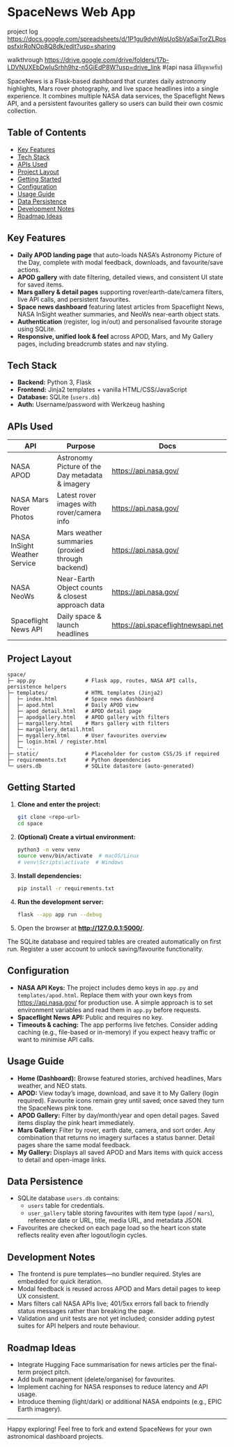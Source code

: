 # SpaceNews Web App
project log 
   https://docs.google.com/spreadsheets/d/1P1gu9dyhWqUoSbVaSaiTorZLRpspsfxirRoNOp8Q8dk/edit?usp=sharing

walkthrough
   https://drive.google.com/drive/folders/17b-LDVNUXEbDwluSrhh9hz-n5GiEdP8W?usp=drive_link
#(api nasa มีปัญหาครับ) 

SpaceNews is a Flask-based dashboard that curates daily astronomy highlights, Mars rover photography, and live space headlines into a single experience. It combines multiple NASA data services, the Spaceflight News API, and a persistent favourites gallery so users can build their own cosmic collection.

## Table of Contents
- [Key Features](#key-features)
- [Tech Stack](#tech-stack)
- [APIs Used](#apis-used)
- [Project Layout](#project-layout)
- [Getting Started](#getting-started)
- [Configuration](#configuration)
- [Usage Guide](#usage-guide)
- [Data Persistence](#data-persistence)
- [Development Notes](#development-notes)
- [Roadmap Ideas](#roadmap-ideas)

## Key Features
- **Daily APOD landing page** that auto-loads NASA’s Astronomy Picture of the Day, complete with modal feedback, downloads, and favourite/save actions.
- **APOD gallery** with date filtering, detailed views, and consistent UI state for saved items.
- **Mars gallery & detail pages** supporting rover/earth-date/camera filters, live API calls, and persistent favourites.
- **Space news dashboard** featuring latest articles from Spaceflight News, NASA InSight weather summaries, and NeoWs near-earth object stats.
- **Authentication** (register, log in/out) and personalised favourite storage using SQLite.
- **Responsive, unified look & feel** across APOD, Mars, and My Gallery pages, including breadcrumb states and nav styling.

## Tech Stack
- **Backend:** Python 3, Flask
- **Frontend:** Jinja2 templates + vanilla HTML/CSS/JavaScript
- **Database:** SQLite (`users.db`)
- **Auth:** Username/password with Werkzeug hashing

## APIs Used
| API | Purpose | Docs |
| --- | --- | --- |
| NASA APOD | Astronomy Picture of the Day metadata & imagery | https://api.nasa.gov/ |
| NASA Mars Rover Photos | Latest rover images with rover/camera info | https://api.nasa.gov/ |
| NASA InSight Weather Service | Mars weather summaries (proxied through backend) | https://api.nasa.gov/ |
| NASA NeoWs | Near-Earth Object counts & closest approach data | https://api.nasa.gov/ |
| Spaceflight News API | Daily space & launch headlines | https://api.spaceflightnewsapi.net |

## Project Layout
```
space/
├─ app.py                # Flask app, routes, NASA API calls, persistence helpers
├─ templates/            # HTML templates (Jinja2)
│  ├─ index.html         # Space news dashboard
│  ├─ apod.html          # Daily APOD view
│  ├─ apod_detail.html   # APOD detail page
│  ├─ apodgallery.html   # APOD gallery with filters
│  ├─ margallery.html    # Mars gallery with filters
│  ├─ margallery_detail.html
│  ├─ mygallery.html     # User favourites overview
│  ├─ login.html / register.html
│  └─ ...
├─ static/               # Placeholder for custom CSS/JS if required
├─ requirements.txt      # Python dependencies
└─ users.db              # SQLite datastore (auto-generated)
```

## Getting Started
1. **Clone and enter the project:**
   ```bash
   git clone <repo-url>
   cd space
   ```

2. **(Optional) Create a virtual environment:**
   ```bash
   python3 -m venv venv
   source venv/bin/activate  # macOS/Linux
   # venv\Scripts\activate  # Windows
   ```

3. **Install dependencies:**
   ```bash
   pip install -r requirements.txt
   ```

4. **Run the development server:**
   ```bash
   flask --app app run --debug
   ```

5. Open the browser at **http://127.0.0.1:5000/**.

The SQLite database and required tables are created automatically on first run. Register a user account to unlock saving/favourite functionality.

## Configuration
- **NASA API Keys:** The project includes demo keys in `app.py` and `templates/apod.html`. Replace them with your own keys from https://api.nasa.gov/ for production use. A simple approach is to set environment variables and read them in `app.py` before requests.
- **Spaceflight News API:** Public and requires no key.
- **Timeouts & caching:** The app performs live fetches. Consider adding caching (e.g., file-based or in-memory) if you expect heavy traffic or want to minimise API calls.

## Usage Guide
- **Home (Dashboard):** Browse featured stories, archived headlines, Mars weather, and NEO stats.
- **APOD:** View today’s image, download, and save it to My Gallery (login required). Favourite icons remain grey until saved; once saved they turn the SpaceNews pink tone.
- **APOD Gallery:** Filter by day/month/year and open detail pages. Saved items display the pink heart immediately.
- **Mars Gallery:** Filter by rover, earth date, camera, and sort order. Any combination that returns no imagery surfaces a status banner. Detail pages share the same modal feedback.
- **My Gallery:** Displays all saved APOD and Mars items with quick access to detail and open-image links.

## Data Persistence
- SQLite database `users.db` contains:
  - `users` table for credentials.
  - `user_gallery` table storing favourites with item type (`apod` / `mars`), reference date or URL, title, media URL, and metadata JSON.
- Favourites are checked on each page load so the heart icon state reflects reality even after logout/login cycles.

## Development Notes
- The frontend is pure templates—no bundler required. Styles are embedded for quick iteration.
- Modal feedback is reused across APOD and Mars detail pages to keep UX consistent.
- Mars filters call NASA APIs live; 401/5xx errors fall back to friendly status messages rather than breaking the page.
- Validation and unit tests are not yet included; consider adding pytest suites for API helpers and route behaviour.

## Roadmap Ideas
- Integrate Hugging Face summarisation for news articles per the final-term project pitch.
- Add bulk management (delete/organise) for favourites.
- Implement caching for NASA responses to reduce latency and API usage.
- Introduce theming (light/dark) or additional NASA endpoints (e.g., EPIC Earth imagery).

---

Happy exploring! Feel free to fork and extend SpaceNews for your own astronomical dashboard projects.


